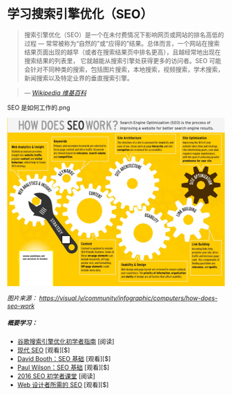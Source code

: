 # 学习搜索引擎优化（SEO）

> 搜索引擎优化（SEO）是一个在未付费情况下影响网页或网站的排名高低的过程 &#8212; 常常被称为“自然的”或“应得的”结果。总体而言，一个网站在搜索结果页面出现的越早（或者在搜索结果页中排名更高），且越经常地出现在搜索结果的列表里， 它就越能从搜索引擎处获得更多的访问者。SEO 可能会针对不同种类的搜索，包括图片搜索，本地搜索，视频搜索，学术搜索，新闻搜索以及特定业界的垂直搜索引擎。

><cite>&#8212; [Wikipedia 维基百科](https://en.wikipedia.org/wiki/Search_engine_optimization)</cite>

SEO 是如何工作的.png

![](../images/how-does-seo-work.png "https://visual.ly/community/infographic/computers/how-does-seo-work")

<cite>图片来源： <a href="https://visual.ly/community/infographic/computers/how-does-seo-work">https://visual.ly/community/infographic/computers/how-does-seo-work</a></cite>

##### 概要学习：

* [谷歌搜索引擎优化初学者指南](http://static.googleusercontent.com/media/www.google.com/en//webmasters/docs/search-engine-optimization-starter-guide.pdf) [阅读]
* [现代 SEO](https://frontendmasters.com/workshops/modern-seo/) [观看][$]
* [David Booth：SEO 基础](http://www.lynda.com/Analytics-tutorials/SEO-Fundamentals/187858-2.html) [观看][$]
* [Paul Wilson：SEO 基础](http://www.pluralsight.com/courses/seo-fundamentals) [观看][$]
* [2016 SEO 初学者课堂](http://www.hobo-web.co.uk/seo-tutorial/) [阅读]
* [Web 设计者所需的 SEO](https://webdesign.tutsplus.com/courses/seo-for-web-designers) [观看][$]





















 






